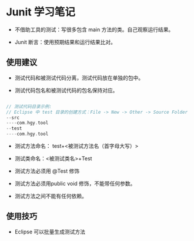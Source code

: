 # Junit 学习笔记

* 不借助工具的测试：写很多包含 main 方法的类。自己观察运行结果。

* Junit 断言：使用预期结果和运行结果比对。

## 使用建议

* 测试代码和被测试代码分离，测试代码放在单独的包中。

* 测试代码包名和被测试代码的包名保持对应。

```c

// 测试代码目录示例:
// Eclipse 中 test 目录的创建方式：File -> New -> Other -> Source Folder
--src
----com.hgy.tool
--test
----com.hgy.tool
```

* 测试方法命名： test+<被测试方法名（首字母大写）>

* 测试类命名：<被测试类名>+Test

* 测试方法必须用 @Test 修饰

* 测试方法必须用public void 修饰，不能带任何参数。

* 测试方法之间不能有任何依赖。

## 使用技巧

* Eclipse 可以批量生成测试方法

